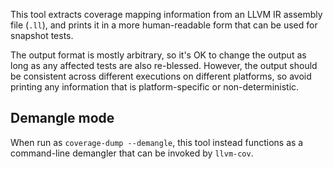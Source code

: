 This tool extracts coverage mapping information from an LLVM IR assembly file
(`.ll`), and prints it in a more human-readable form that can be used for
snapshot tests.

The output format is mostly arbitrary, so it's OK to change the output as long
as any affected tests are also re-blessed. However, the output should be
consistent across different executions on different platforms, so avoid
printing any information that is platform-specific or non-deterministic.

## Demangle mode

When run as `coverage-dump --demangle`, this tool instead functions as a
command-line demangler that can be invoked by `llvm-cov`.
